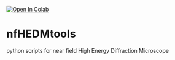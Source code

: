 [![Open In Colab](https://colab.research.google.com/assets/colab-badge.svg)](https://colab.research.google.com/drive/1hScK_9JndSWP0iHJIY0nUmXqYPMmfPix#sandboxMode=true)


# nfHEDMtools
python scripts for near field High Energy Diffraction Microscope
